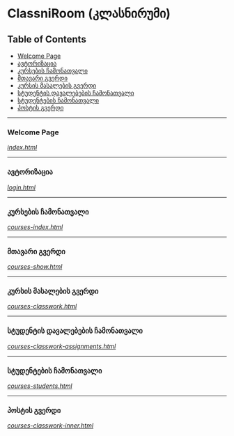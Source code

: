 # ClassniRoom (კლასნირუმი)

## Table of Contents
* [Welcome Page](#Welcome-Page)
* [ავტორიზაცია](#Authorization)
* [კურსების ჩამონათვალი](#Courses)
* [მთავარი გვერდი](#Main-Page)
* [კურსის მასალების გვერდი](#Classwork)
* [სტუდენტის დავალებების ჩამონათვალი](#Your-Work)
* [სტუდენტების ჩამონათვალი](#Students)
* [პოსტის გვერდი](#Assignment)

---

<a name="Welcome-Page"></a>

### Welcome Page

*[index.html](html/index.html)*

---

<a name="Authorization"></a>

### ავტორიზაცია

*[login.html](html/login.html)*

---

<a name="Courses"></a>
### კურსების ჩამონათვალი

*[courses-index.html](html/courses-index.html)*

---

<a name="Main-Page"></a>
### მთავარი გვერდი

*[courses-show.html](html/courses-show.html)*

---

<a name="Classwork"></a>
### კურსის მასალების გვერდი

*[courses-classwork.html](html/courses-classwork.html)*

---

<a name="Your-Work"></a>
### სტუდენტის დავალებების ჩამონათვალი

*[courses-classwork-assignments.html](html/courses-classwork-assignments.html)*

---

<a name="Students"></a>
### სტუდენტების ჩამონათვალი

*[courses-students.html](html/courses-students.html)*

---

<a name="Assignment"></a>
### პოსტის გვერდი

*[courses-classwork-inner.html](html/courses-classwork-inner.html)*
